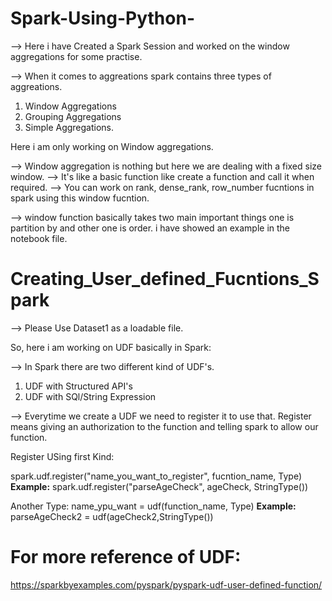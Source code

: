 # Spark-Using-Python-

--> Here i have Created a Spark Session and worked on the window aggregations for some practise.

--> When it comes to aggreations spark contains three types of aggreations.

1. Window Aggregations
2. Grouping Aggregations
3. Simple Aggregations.

Here i am only working on Window aggregations. 

--> Window aggregation is nothing but here we are dealing with a fixed size window. 
--> It's like a basic function like create a function and call it when required.
--> You can work on rank, dense_rank, row_number fucntions in spark using this window fucntion.

--> window function basically takes two main important things one is partition by and other one is order. i have showed an example in the notebook file.

# Creating_User_defined_Fucntions_Spark

--> Please Use Dataset1 as a loadable file.

So, here i am working on UDF basically in Spark:

--> In Spark there are two different kind of UDF's.

1. UDF with Structured API's
2. UDF with SQl/String Expression

--> Everytime we create a UDF we need to register it to use that. Register means giving an authorization to the function and telling spark to allow our function.

Register USing first Kind:

spark.udf.register("name_you_want_to_register", fucntion_name, Type)
**Example:**
spark.udf.register("parseAgeCheck", ageCheck, StringType())

Another Type:
name_ypu_want = udf(function_name, Type)
**Example:**
parseAgeCheck2 = udf(ageCheck2,StringType())

# For more reference of UDF:
https://sparkbyexamples.com/pyspark/pyspark-udf-user-defined-function/


